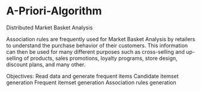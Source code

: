 # A-Priori-Algorithm
Distributed Market Basket Analysis

Association rules are frequently used for Market Basket Analysis by retailers to understand the
purchase behavior of their customers. This information can then be used for many different
purposes such as cross-selling and up-selling of products, sales promotions, loyalty programs, store
design, discount plans, and many other.


Objectives:
Read data and generate frequent items
Candidate itemset generation
Frequent itemset generation
Association rules generation
